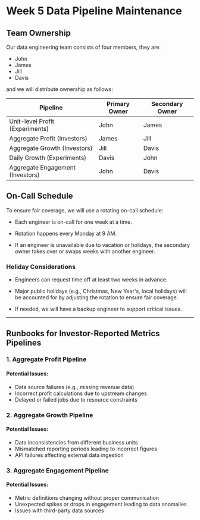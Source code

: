 # Week 5 Data Pipeline Maintenance

## Team Ownership

Our data engineering team consists of four members, they are:

- John
- James
- Jill
- Davis


and we will distribute ownership as follows:

| Pipeline                          | Primary Owner | Secondary Owner |
|-----------------------------------|---------------|-----------------|
| Unit-level Profit (Experiments)   | John          | James           |
| Aggregate Profit (Investors)      | James         | Jill            |
| Aggregate Growth (Investors)      | Jill          | Davis           |
| Daily Growth (Experiments)        | Davis         | John            |
| Aggregate Engagement (Investors)  | John          | Davis           |

## On-Call Schedule

To ensure fair coverage, we will use a rotating on-call schedule:

- Each engineer is on-call for one week at a time.

- Rotation happens every Monday at 9 AM.

- If an engineer is unavailable due to vacation or holidays, the secondary owner takes over or swaps weeks with another engineer.

### Holiday Considerations

- Engineers can request time off at least two weeks in advance.

- Major public holidays (e.g., Christmas, New Year's, local holidays) will be accounted for by adjusting the rotation to ensure fair coverage.

- If needed, we will have a backup engineer to support critical issues.

---

## Runbooks for Investor-Reported Metrics Pipelines

### 1. Aggregate Profit Pipeline

#### Potential Issues:

- Data source failures (e.g., missing revenue data)
- Incorrect profit calculations due to upstream changes
- Delayed or failed jobs due to resource constraints

### 2. Aggregate Growth Pipeline

#### Potential Issues:

- Data inconsistencies from different business units
- Mismatched reporting periods leading to incorrect figures
- API failures affecting external data ingestion

### 3. Aggregate Engagement Pipeline

#### Potential Issues:

- Metric definitions changing without proper communication
- Unexpected spikes or drops in engagement leading to data anomalies
- Issues with third-party data sources
